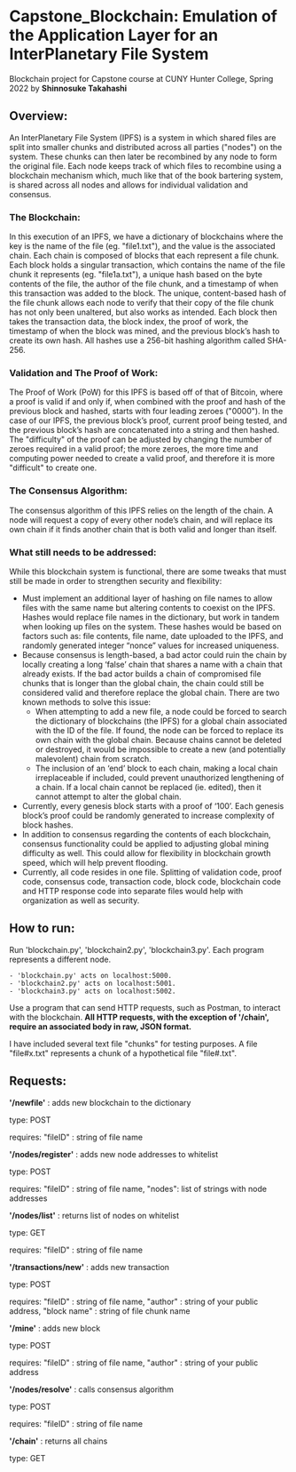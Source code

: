 # Capstone_Blockchain: Emulation of the Application Layer for an InterPlanetary File System
Blockchain project for Capstone course at CUNY Hunter College, Spring 2022 by **Shinnosuke Takahashi**

## Overview:

An InterPlanetary File System (IPFS) is a system in which shared files are split into smaller chunks and distributed across all parties ("nodes") on the system. These chunks can then later be recombined by any node to form the original file. Each node keeps track of which files to recombine using a blockchain mechanism which, much like that of the book bartering system, is shared across all nodes and allows for individual validation and consensus.

### The Blockchain:

In this execution of an IPFS, we have a dictionary of blockchains where the key is the name of the file (eg. "file1.txt"), and the value is the associated chain. Each chain is composed of blocks that each represent a file chunk. Each block holds a singular transaction, which contains the name of the file chunk it represents (eg. "file1a.txt"), a unique hash based on the byte contents of the file, the author of the file chunk, and a timestamp of when this transaction was added to the block. The unique, content-based hash of the file chunk allows each node to verify that their copy of the file chunk has not only been unaltered, but also works as intended. Each block then takes the transaction data, the block index, the proof of work, the timestamp of when the block was mined, and the previous block’s hash to create its own hash. All hashes use a 256-bit hashing algorithm called SHA-256.


### Validation and The Proof of Work:

The Proof of Work (PoW) for this IPFS is based off of that of Bitcoin, where a proof is valid if and only if, when combined with the proof and hash of the previous block and hashed, starts with four leading zeroes ("0000"). In the case of our IPFS, the previous block’s proof, current proof being tested, and the previous block’s hash are concatenated into a string and then hashed. The "difficulty" of the proof can be adjusted by changing the number of zeroes required in a valid proof; the more zeroes, the more time and computing power needed to create a valid proof, and therefore it is more "difficult" to create one.


### The Consensus Algorithm:

The consensus algorithm of this IPFS relies on the length of the chain. A node will request a copy of every other node’s chain, and will replace its own chain if it finds another chain that is both valid and longer than itself. 

### What still needs to be addressed:

While this blockchain system is functional, there are some tweaks that must still be made in order to strengthen security and flexibility:
 - Must implement an additional layer of hashing on file names to allow files with the same name but altering contents to coexist on the IPFS. Hashes would replace file names in the dictionary, but work in tandem when looking up files on the system. These hashes would be based on factors such as: file contents, file name, date uploaded to the IPFS, and randomly generated integer “nonce” values for increased uniqueness.
  - Because consensus is length-based, a bad actor could ruin the chain by locally creating a long ‘false’ chain that shares a name with a chain that already exists. If the bad actor builds a chain of compromised file chunks that is longer than the global chain, the chain could still be considered valid and therefore replace the global chain. There are two known methods to solve this issue:
    - When attempting to add a new file, a node could be forced to search the dictionary of blockchains (the IPFS) for a global chain associated with the ID of the file. If found, the node can be forced to replace its own chain with the global chain. Because chains cannot be deleted or destroyed, it would be impossible to create a new (and potentially malevolent) chain from scratch.
    - The inclusion of an ‘end’ block to each chain, making a local chain irreplaceable if included, could prevent unauthorized lengthening of a chain. If a local chain cannot be replaced (ie. edited), then it cannot attempt to alter the global chain.
  - Currently, every genesis block starts with a proof of ‘100’. Each genesis block’s proof could be randomly generated to increase complexity of block hashes.
  - In addition to consensus regarding the contents of each blockchain, consensus functionality could be applied to adjusting global mining difficulty as well. This could allow for flexibility in blockchain growth speed, which will help prevent flooding.
  - Currently, all code resides in one file. Splitting of validation code, proof code, consensus code, transaction code, block code, blockchain code and HTTP response code into separate files would help with organization as well as security.

## How to run:

Run 'blockchain.py', 'blockchain2.py', 'blockchain3.py'.
Each program represents a different node.

	- 'blockchain.py' acts on localhost:5000.
	- 'blockchain2.py' acts on localhost:5001.
	- 'blockchain3.py' acts on localhost:5002.

Use a program that can send HTTP requests, such as Postman, to interact with the blockchain.
**All HTTP requests, with the exception of '/chain', require an associated body in raw, JSON format.**

I have included several text file "chunks" for testing purposes.
A file "file#x.txt" represents a chunk of a hypothetical file "file#.txt".

## Requests:

**'/newfile'** : adds new blockchain to the dictionary
 
 type: POST
 
 requires:
    "fileID" : string of file name
  
**'/nodes/register'** : adds new node addresses to whitelist
  
  type: POST
  
  requires:
    "fileID" : string of file name,
    "nodes": list of strings with node addresses
 
**'/nodes/list'** : returns list of nodes on whitelist
  
  type: GET
  
  requires:
    "fileID" : string of file name
    
**'/transactions/new'** : adds new transaction
  
  type: POST
  
  requires:
    "fileID" : string of file name,
    "author" : string of your public address,
    "block name" : string of file chunk name

**'/mine'** : adds new block
  
  type: POST
  
  requires:
    "fileID" : string of file name,
    "author" : string of your public address

**'/nodes/resolve'** : calls consensus algorithm
 
 type: POST
 
 requires:
    "fileID" : string of file name

**'/chain'** : returns all chains
 
 type: GET
